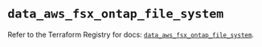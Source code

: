 # `data_aws_fsx_ontap_file_system`

Refer to the Terraform Registry for docs: [`data_aws_fsx_ontap_file_system`](https://registry.terraform.io/providers/hashicorp/aws/6.9.0/docs/data-sources/fsx_ontap_file_system).
